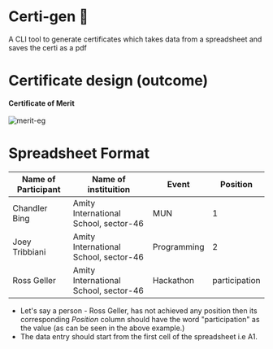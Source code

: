# Certi-gen :hot_face:

A CLI tool to generate certificates which takes data from a spreadsheet and saves the certi as a pdf
<br>

# Certificate design (outcome)

**Certificate of Merit**
<br>
<br>
![merit-eg](https://user-images.githubusercontent.com/44428198/83947594-9aad4080-a835-11ea-9be3-aca850cb0d36.png)
<br>

# Spreadsheet Format

| Name of Participant | Name of instituition                  | Event       | Position      |
| ------------------- | ------------------------------------- | ----------- | ------------- |
| Chandler Bing       | Amity International School, sector-46 | MUN         | 1             |
| Joey Tribbiani      | Amity International School, sector-46 | Programming | 2             |
| Ross Geller         | Amity International School, sector-46 | Hackathon   | participation |

- Let's say a person - Ross Geller, has not achieved any position then its corresponding _Position_ column should have the word "participation" as the value (as can be seen in the above example.)
- The data entry should start from the first cell of the spreadsheet i.e A1.
